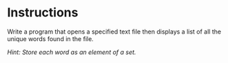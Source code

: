 # Instructions  

Write a program that opens a specified text file then displays a list of all the unique words found in the file.

_Hint: Store each word as an element of a set._